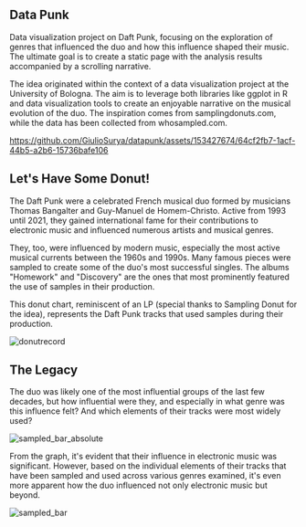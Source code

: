 ## **Data Punk**

 Data visualization project on Daft Punk, focusing on the exploration of genres that influenced the duo and how this influence shaped their music. The ultimate goal is to create a static page with the analysis results accompanied by a scrolling narrative.

 
The idea originated within the context of a data visualization project at the University of Bologna. The aim is to leverage both libraries like ggplot in R and data visualization tools to create an enjoyable narrative on the musical evolution of the duo. The inspiration comes from samplingdonuts.com, while the data has been collected from whosampled.com.



https://github.com/GiulioSurya/datapunk/assets/153427674/64cf2fb7-1acf-44b5-a2b6-15736bafe106


## Let's Have Some Donut!

The Daft Punk were a celebrated French musical duo formed by musicians Thomas Bangalter and Guy-Manuel de Homem-Christo. Active from 1993 until 2021, they gained international fame for their contributions to electronic music and influenced numerous artists and musical genres.

They, too, were influenced by modern music, especially the most active musical currents between the 1960s and 1990s. Many famous pieces were sampled to create some of the duo's most successful singles. The albums "Homework" and "Discovery" are the ones that most prominently featured the use of samples in their production.

This donut chart, reminiscent of an LP (special thanks to Sampling Donut for the idea), represents the Daft Punk tracks that used samples during their production.

![donutrecord](https://github.com/GiulioSurya/datapunk/assets/153427674/8f751c66-a35c-496d-bb45-2b1ffd456e2c)

## **The Legacy**

The duo was likely one of the most influential groups of the last few decades, but how influential were they, and especially in what genre was this influence felt? And which elements of their tracks were most widely used?

![sampled_bar_absolute](https://github.com/GiulioSurya/datapunk/assets/153427674/58792dd9-f047-4b90-88d6-1f5e20658557)

From the graph, it's evident that their influence in electronic music was significant. However, based on the individual elements of their tracks that have been sampled and used across various genres examined, it's even more apparent how the duo influenced not only electronic music but beyond.

![sampled_bar](https://github.com/GiulioSurya/datapunk/assets/153427674/64b4d6d4-1d50-45b6-8299-7fb6b662e659)







